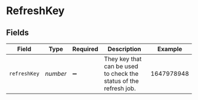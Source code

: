 # RefreshKey


## Fields

| Field                                                             | Type                                                              | Required                                                          | Description                                                       | Example                                                           |
| ----------------------------------------------------------------- | ----------------------------------------------------------------- | ----------------------------------------------------------------- | ----------------------------------------------------------------- | ----------------------------------------------------------------- |
| `refreshKey`                                                      | *number*                                                          | :heavy_minus_sign:                                                | They key that can be used to check the status of the refresh job. | 1647978948                                                        |